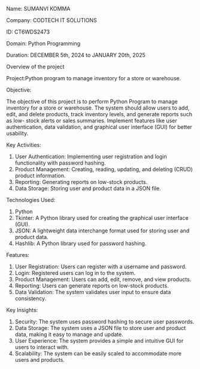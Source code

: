 Name: SUMANVI KOMMA

Company: CODTECH IT SOLUTIONS

ID: CT6WDS2473

Domain: Python Programming

Duration: DECEMBER 5th, 2024 to JANUARY 20th, 2025





Overview of the project

Project:Python program to manage inventory for a store or warehouse.



Objective:

The objective of this project is to perform Python Program to manage inventory for a store or warehouse. The system should
allow users to add, edit, and delete products, track inventory levels, and generate reports
such as low- stock alerts or sales summaries. Implement features like user authentication,
data validation, and graphical user interface (GUI) for better usability.


Key Activities:

1. User Authentication: Implementing user registration and login functionality with password hashing.
2. Product Management: Creating, reading, updating, and deleting (CRUD) product information.
3. Reporting: Generating reports on low-stock products.
4. Data Storage: Storing user and product data in a JSON file.


Technologies Used:

1. Python
2. Tkinter: A Python library used for creating the graphical user interface (GUI).
3. JSON: A lightweight data interchange format used for storing user and product data.
4. Hashlib: A Python library used for password hashing.


Features:

1. User Registration: Users can register with a username and password.
2. Login: Registered users can log in to the system.
3. Product Management: Users can add, edit, remove, and view products.
4. Reporting: Users can generate reports on low-stock products.
5. Data Validation: The system validates user input to ensure data consistency.


Key Insights:

1. Security: The system uses password hashing to secure user passwords.
2. Data Storage: The system uses a JSON file to store user and product data, making it easy to manage and update.
3. User Experience: The system provides a simple and intuitive GUI for users to interact with.
4. Scalability: The system can be easily scaled to accommodate more users and products.
